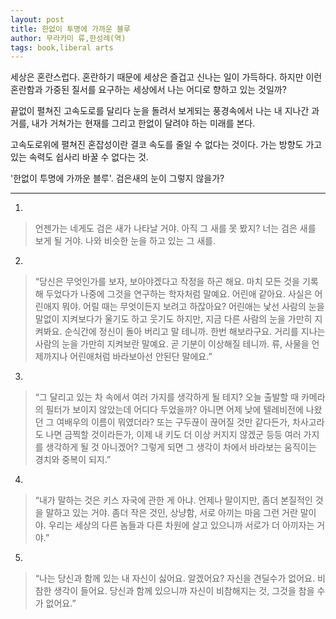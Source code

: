 ```yaml
---
layout: post
title: 한없이 투명에 가까운 블루
author: 무라카미 류,한성례(역)
tags: book,liberal arts
---
```


세상은 혼란스럽다. 혼란하기 때문에 세상은 즐겁고 신나는 일이 가득하다. 하지만 이런 혼란함과 가중된 질서를 요구하는 세상에서 나는 어디로 향하고 있는 것일까?

끝없이 펼쳐진 고속도로를 달리다 눈을 돌려서 보게되는 풍경속에서 나는 내 지나간 과거를, 내가 거쳐가는 현재를 그리고 한없이 달려야 하는 미래를 본다.

고속도로위에 펼쳐진 혼잡성이란 결코 속도를 줄일 수 없다는 것이다. 가는 방향도 가고 있는 속력도 쉽사리 바꿀 수 없다는 것.

'한없이 투명에 가까운 블루'. 검은새의 눈이 그렇지 않을가?

- - -

1. 
> 언젠가는 네게도 검은 새가 나타날 거야. 아직 그 새를 못 봤지? 너는 검은 새를 보게 될 거야. 나와 비슷한 눈을 하고 있는 그 새를.

2. 
> “당신은 무엇인가를 보자, 보아야겠다고 작정을 하곤 해요. 마치 모든 것을 기록해 두었다가 나중에 그것을 연구하는 학자처럼 말예요. 어린애 같아요. 사실은 어린애지 뭐야. 어릴 때는 무엇이든지 보려고 하잖아요? 어린애는 낯선 사람의 눈을 말없이 지켜보다가 울기도 하고 웃기도 하지만, 지금 다른 사람의 눈을 가만히 지켜봐요. 순식간에 정신이 돌아 버리고 말 테니까. 한번 해보라구요. 거리를 지나는 사람의 눈을 가만히 지켜보란 말예요. 곧 기분이 이상해질 테니까. 류, 사물을 언제까지나 어린애처럼 바라보아선 안된단 말에요.”

3. 
> “그 달리고 있는 차 속에서 여러 가지를 생각하게 될 테지? 오늘 출발할 때 카메라의 필터가 보이지 않았는데 어디다 두었을까? 아니면 어제 낮에 텔레비전에 나왔던 그 여배우의 이름이 뭐였더라? 또는 구두끊이 끊어질 것만 같다든가, 차사고라도 나면 금찍할 것이라든가, 이제 내 키도 더 이상 커지지 않겠군 등등 여러 가지를 생각하게 될 것 아니겠어? 그렇게 되면 그 생각이 차에서 바라보는 움직이는 경치와 중복이 되지.”
 
4. 
> “내가 말하는 것은 키스 자국에 관한 게 아냐. 언제나 말이지만, 좀더 본질적인 것을 말하고 있는 거야. 좀더 작은 것인, 상냥함, 서로 아끼는 마음 그런 거란 말이야. 우리는 세상의 다른 놈들과 다른 차원에 살고 있으니까 서로가 더 아끼자는 거야.”
 
5. 
> “나는 당신과 함께 있는 내 자신이 싫어요. 알겠어요? 자신을 견딜수가 없어요. 비참한 생각이 들어요. 당신과 함께 있으니까 자신이 비참해지는 것, 그것을 참을 수가 없어요.”